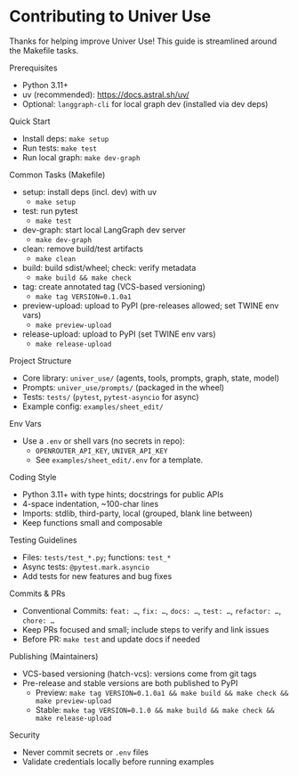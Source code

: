 Contributing to Univer Use
==========================

Thanks for helping improve Univer Use! This guide is streamlined around the Makefile tasks.

Prerequisites
- Python 3.11+
- uv (recommended): https://docs.astral.sh/uv/
- Optional: `langgraph-cli` for local graph dev (installed via dev deps)

Quick Start
- Install deps: `make setup`
- Run tests: `make test`
- Run local graph: `make dev-graph`

Common Tasks (Makefile)
- setup: install deps (incl. dev) with uv
  - `make setup`
- test: run pytest
  - `make test`
- dev-graph: start local LangGraph dev server
  - `make dev-graph`
- clean: remove build/test artifacts
  - `make clean`
- build: build sdist/wheel; check: verify metadata
  - `make build && make check`
- tag: create annotated tag (VCS-based versioning)
  - `make tag VERSION=0.1.0a1`
- preview-upload: upload to PyPI (pre-releases allowed; set TWINE env vars)
  - `make preview-upload`
- release-upload: upload to PyPI (set TWINE env vars)
  - `make release-upload`

Project Structure
- Core library: `univer_use/` (agents, tools, prompts, graph, state, model)
- Prompts: `univer_use/prompts/` (packaged in the wheel)
- Tests: `tests/` (`pytest`, `pytest-asyncio` for async)
- Example config: `examples/sheet_edit/`

Env Vars
- Use a `.env` or shell vars (no secrets in repo):
  - `OPENROUTER_API_KEY`, `UNIVER_API_KEY`
  - See `examples/sheet_edit/.env` for a template.

Coding Style
- Python 3.11+ with type hints; docstrings for public APIs
- 4-space indentation, ~100-char lines
- Imports: stdlib, third-party, local (grouped, blank line between)
- Keep functions small and composable

Testing Guidelines
- Files: `tests/test_*.py`; functions: `test_*`
- Async tests: `@pytest.mark.asyncio`
- Add tests for new features and bug fixes

Commits & PRs
- Conventional Commits: `feat: …`, `fix: …`, `docs: …`, `test: …`, `refactor: …`, `chore: …`
- Keep PRs focused and small; include steps to verify and link issues
- Before PR: `make test` and update docs if needed

Publishing (Maintainers)
- VCS-based versioning (hatch-vcs): versions come from git tags
- Pre-release and stable versions are both published to PyPI
  - Preview: `make tag VERSION=0.1.0a1 && make build && make check && make preview-upload`
  - Stable: `make tag VERSION=0.1.0 && make build && make check && make release-upload`

Security
- Never commit secrets or `.env` files
- Validate credentials locally before running examples
